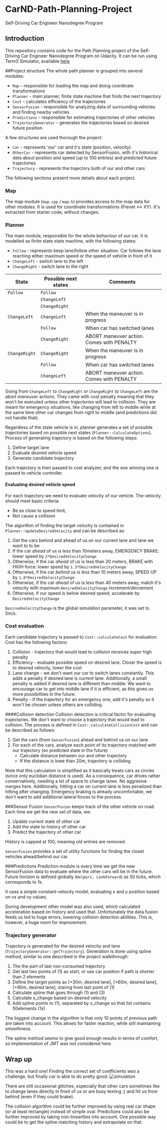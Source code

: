 # CarND-Path-Planning-Project
Self-Driving Car Engineer Nanodegree Program

## Introduction
This repository contains code for the Path Planning project of the Self-Driving Car Engineer Nanodegree Program on Udacity.
It can be run using Term3 Simulator, available [here](https://github.com/udacity/self-driving-car-sim/releases/tag/T3_v1.2)

##Project structure
The whole path planner is grouped into several modules:
 * `Map` - responsible for loading the map and doing coordinate transformations
 * `Planner` - main planner, finite state machine that finds the next trajectory
 * `Cost` - calculates efficiency of the trajectories
 * `SensorFusion` - responsible for analyzing data of surrounding vehicles and finding nearby vehicles
 * `Predictions` - responsible for estimating trajectories of other vehicles
 * `TrajectoryGenerator` - generates the trajectories based on desired future position 
   
A few structures are used thorough the project:
 * `Car` - represents 'our' car and it's state (position, velocity)
 * `OtherCar` - represents car detected by SensorFusion, with it's historical data about position and speed (up to 100 entries) and predicted future trajectories
 * `Trajectory` - represents the trajectory both of our and other cars 


The following sections present more details about each project.

### Map
The map module (`map.cpp` /  `map.h`) provides access to the map data for other modules. It is used for coordinate transformations (Frenet <-> XY).
It's extracted from starter code, without changes.

### Planner
The main module, responsible for the whole behaviour of our car. It is modelled as finite state state machine, with the following states:
* `Follow` - represents keep lane/follow other situation. Car follows the lane reaching either maximum speed or the speed of vehicle in front of it
* `ChangeLeft` - switch lane to the left
* `ChangeRight` - switch lane to the right


State | Possible next states | Comments
------------ | ------------- | ------------- 
| `Follow `| `Follow` | |
| | `ChangeLeft` |  |
| | `ChangeRight` |  |
| `ChangeLeft` |  `ChangeLeft` | When the maneuver is in progress |
|           | `Follow `| When car has switched lanes |
|           | `ChangeRight` | ABORT maneuver action. Comes with PENALTY |
| `ChangeRight` |  `ChangeRight` | When the maneuver is in progress |
|           | `Follow` | When car has switched lanes |
|           | `ChangeLeft` | ABORT maneuver action. Comes with PENALTY |
            
Going from `ChangeLeft` to `ChangeRight` or `ChangeRight` to `ChangeLeft` are the _abort maneuver_ actions.
They came with cost penalty meaning that they won't be executed unless other trajectories will lead to collision.
They are meant for emergency situations, like changing from left to middle while at the same time other car changes from right to middle (and predictions did not handle that).
    
Regardless of the state vehicle is in, planner generates a set of possible trajectories based on possible next states (`Planner::CalculateOptions`). 
Process of generating trajectory is based on the following steps:
1. Define target lane
2. Evaluate desired vehicle speed
3. Generate candidate trajectory

Each trajectory is then passed to cost analyzer, and the one winning one is passed to vehicle controller.

#### Evaluating desired vehicle speed
For each trajectory we need to evaluate velocity of our vehicle. The velocity should meet basic criteria:
* Be as close to speed limit,
* Not cause a collision
 
The algorithm of finding the target velocity is contained in `Planner::UpdateDesiredVelocity` and can be described as:
1. Get the cars behind and ahead of us on our current lane and lane we want to to be
2. If the car _ahead_ of us is less than 10meters away, EMERGENCY BRAKE: lower speed by `2*DesiredVelocityChange`
3. Otherwise, if the car _ahead_ of us is less than 20 meters, BRAKE with HIGH force: lower speed by `1.5*DesiredVelocityChange`
4. Otherwise, if the car _behind_ us is less than 10 meters away, SPEED UP by `1.8*DesiredVelocityChange`
5. Otherwise, if the car _ahead_ of us is less than 40 meters away, match it's velocity with maximum `DesiredVelocityChange` increment/decrement
6. Otherwise, if our speed is below desired speed, accelerate by `DesiredVelocityChange`

`DesiredVelocityChange` is the global simulation parameter, it was set to 5m/s.

### Cost evaluation
Each candidate trajectory is passed to `Cost::calculateCost` for evaluation.
Cost has the following factors:
1. Collision - trajectory that would lead to collision receives super high penalty 
2. Efficiency - evaluate possible speed on desired lane. Closer the speed is to desired velocity, lower the cost
3. Lane change  - we don't want our car to switch lanes constantly. This adds a penalty if desired lane is current lane. Additionally, a small penalty is added if desired lane is different than middle: We want to encourage car to get into middle lane if it is efficient, as this gives us more possibilities in the future.
4. Penalty - if the trajectory for an emergency one, add it's penalty so it won't be chosen unless others are colliding.  

####Collision detection
Collision detection is critical factor for evaluating trajectories. We don't want to choose a trajectory that would lead to collision.
The process is defined in `Cost::calculateCollisionCost` and can be described as follows:
1. Get the cars (from `SensorFusion`) ahead and behind us on our lane
2. For each of the cars, analyze each point of its trajectory matched with our trajectory (so predicted state in the future)
    * Calculate distance between our and other trajectory
    * If the distance is lowe than 20m, trajectory is colliding
    
Note that this calculation is simplified as it basically treats cars as circles (since only euclidian distance is used). As a consequence, car drives rather conservatively, needing a lot of space to change lanes. No aggresive merges here.
Additionally, hitting a car on current lane is less penalized than hitting after changing. Emergency braking is already uncomfortable, we don't want to add additional lateral forces to the process.

###Sensor Fusion
`SensorFusion` keeps track of the other vehicle on road. Each time we get the new set of data, we:
1. Update current state of other car
2. Add the state to history of other car
3. Predict the trajectory of other car

History is capped at 100, meaning old entries are removed.

`SensorFusion` provides a set of utility functions for finding the closet vehicles ahead/behind our car.

###Predictions
Prediction module is every time we get the new SensorFusion data to evaluate where the other cars will be in the future.
Future horizon is defined globally (`Helpers, LookForward`) as 50 ticks, which corresponds to 1s.

It uses a simple constant-velocity model, evaluating x and y position based on vx and vy values.

During development other model was also used, which calculated acceleration based on history and used that. Unfortunately the data fusion feeds us led to huge errors, lowering collision detection abilities.
This is, however, a huge room for improvement. 
   
### Trajectory generator
Trajectory is generated for the desired velocity and lane (`TrajectoryGenerator::getTrajectory`).
Generation is done using spline method, similar to one described in the project walkthrough:
1. The the part of last non-consumed trajectory 
2. Get last two points of (1) as start, or use car position if path is shorter than 2 elements
3. Define the target points as [+30m, desired lane], [+60m, desired lane], [+90m, desired lane], staring from last point of (1)
4. Calculate spline that goes through (1) and (3)
5. Calculate x_change based on desired velocity
6. Add spline points to (1), separated by x_change so that list contains 50elements (1s)
    
The biggest change in the algorithm is that only 10 points of previous path are taken into account. This allows for faster reaction, while still maintaining smoothness.

The spline method seems to give good enough results in terms of comfort, so implementation of JMT was not considered here. 


## Wrap up
This was a hard one! Finding the correct set of coefficients _was_ a challenge, but finally car is able to do pretty good:
![simulation](lane_sim.png) 

There are still occasional glitches, especially that other cars sometimes like to change lanes directly in front of us or are busy texting ;) and hit us from behind (even if they could brake).

The collision algorithm could be further improved by using real car shape (or at least rectangle) instead of simple oval.
Predictions could also be further improved by taking non-linearities into account. One possible way could be to get the spline matching history and extrapolate on that.
